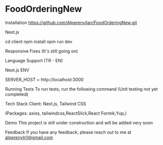 # FoodOrderingNew
Installation https://github.com/Alperenyilan/FoodOrderingNew.git

Next.js

cd client npm install npm run dev

Responsive Fixes (It's still going on)

Language Support (TR - EN)

Next.js ENV

SERVER_HOST = http://localhost:3000

Running Tests To run tests, run the following command (Unit testing not yet completed)

Tech Stack Client: Next.js, Tailwind CSS

(Packages: axios, tailwindcss,ReactSlick,React Formik,Yup,)

Demo This project is still under construction and will be added very soon

Feedback If you have any feedback, please reach out to me at alperenyln1@gmail.com

